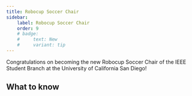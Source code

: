 ```yaml
---
title: Robocup Soccer Chair
sidebar:
    label: Robocup Soccer Chair
    order: 9
    # badge:
    #     text: New
    #     variant: tip
---
```


Congratulations on becoming the new Robocup Soccer Chair of the IEEE Student Branch at the University of California San Diego!

## What to know
